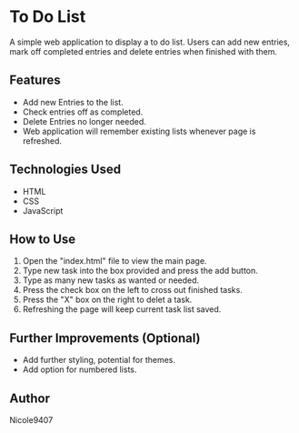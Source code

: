 # To Do List

A simple web application to display a to do list. Users can add new entries, mark off completed entries and delete entries when finished with them.

## Features
* Add new Entries to the list.
* Check entries off as completed.
* Delete Entries no longer needed.
* Web application will remember existing lists whenever page is refreshed.

## Technologies Used
* HTML
* CSS
* JavaScript

## How to Use
1. Open the "index.html" file to view the main page.
2. Type new task into the box provided and press the add button.
3. Type as many new tasks as wanted or needed. 
4. Press the check box on the left to cross out finished tasks.
5. Press the "X" box on the right to delet a task.
6. Refreshing the page will keep current task list saved.

## Further Improvements (Optional)

* Add further styling, potential for themes.
* Add option for numbered lists.

## Author

Nicole9407
